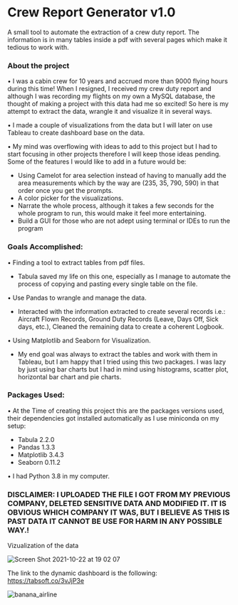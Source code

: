 # Crew Report Generator v1.0
A small tool to automate the extraction of a crew duty report. The information is in many tables inside a pdf with several pages which make it tedious to work with.

### About the project

• I was a cabin crew for 10 years and accrued more than 9000 flying hours during this time! When I resigned, I received my crew duty report and although I was recording my flights on my own a MySQL database, the thought of making a project with this data had me so excited! So here is my attempt to extract the data, wrangle it and visualize it in several ways.

• I made a couple of visualizations from the data but I will later on use Tableau to create dashboard base on the data.

• My mind was overflowing with ideas to add to this project but I had to start focusing in other projects therefore I will keep those ideas pending. Some of the features I would like to add in a future would be:
  - Using Camelot for area selection instead of having to manually add the area measurements which by the way are (235, 35, 790, 590) in that order once you get the prompts.
  - A color picker for the visualizations.
  - Narrate the whole process, although it takes a few seconds for the whole program to run, this would make it feel more entertaining.
  - Build a GUI for those who are not adept using terminal or IDEs to run the program

### Goals Accomplished:

• Finding a tool to extract tables from pdf files.
  - Tabula saved my life on this one, especially as I manage to automate the process of copying and pasting every single table on the file.

• Use Pandas to wrangle and manage the data.
  - Interacted with the information extracted to create several records i.e.: Aircraft Flown Records, Ground Duty Records (Leave, Days Off, Sick days, etc.), Cleaned the remaining data to create a coherent Logbook.
    
• Using Matplotlib and Seaborn for Visualization.
  - My end goal was always to extract the tables and work with them in Tableau, but I am happy that I tried using this two packages. I was lazy by just using bar charts but I had in mind using histograms, scatter plot, horizontal bar chart and pie charts.

### Packages Used:

• At the Time of creating this project this are the packages versions used, their dependencies got installed automatically as I use miniconda on my setup:
  - Tabula      2.2.0
  - Pandas      1.3.3
  - Matplotlib  3.4.3
  - Seaborn     0.11.2

• I had Python 3.8 in my computer.

### DISCLAIMER: I UPLOADED THE FILE I GOT FROM MY PREVIOUS COMPANY, DELETED SENSITIVE DATA AND MODIFIED IT. IT IS OBVIOUS WHICH COMPANY IT WAS, BUT I BELIEVE AS THIS IS PAST DATA IT CANNOT BE USE FOR HARM IN ANY POSSIBLE WAY.!

Vizualization of the data

![Screen Shot 2021-10-22 at 19 02 07](https://user-images.githubusercontent.com/85826647/138496050-137e171d-09fa-47a9-8948-d5f741764bf0.png)

The link to the dynamic dashboard is the following: https://tabsoft.co/3vJjP3e 

![banana_airline](https://user-images.githubusercontent.com/85826647/136093439-53e4595d-1497-4b5c-befd-801a836bf1f9.png)
